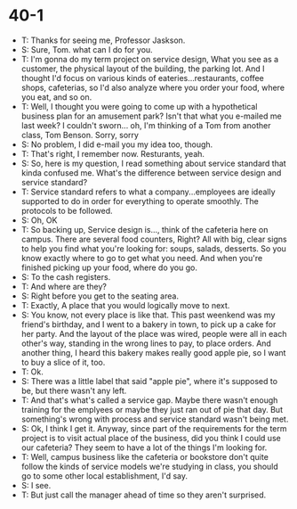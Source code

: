 # 40-1
+ T: Thanks for seeing me, Professor Jaskson.
+ S: Sure, Tom. what can I do for you.
+ T: I'm gonna do my term project on service design, What you see as a customer, the physical layout of the building, the parking lot. And I thought I'd focus on various kinds of eateries...restaurants, coffee shops, cafeterias, so I'd also analyze where you order your food, where you eat, and so on.
+ T: Well, I thought you were going to come up with a hypothetical business plan for an amusement park? Isn't that what you e-mailed me last week? I couldn't sworn... oh, I'm thinking of a Tom from another class, Tom Benson. Sorry, sorry
+ S: No problem, I did e-mail you my idea too, though.
+ T: That's right, I remember now. Resturants, yeah.
+ S: So, here is my question, I read something about service standard that kinda confused me. What's the difference between service design and service standard?
+ T: Service standard refers to what a company...employees are ideally supported to do in order for everything to operate smoothly. The protocols to be followed.
+ S: Oh, OK
+ T: So backing up, Service design is..., think of the cafeteria here on campus. There are several food counters, Right? All with big, clear signs to help you find what you're looking for: soups, salads, desserts. So you know exactly where to go to get what you need. And when you're finished picking up your food, where do you go.
+ S: To the cash registers.
+ T: And where are they?
+ S: Right before you get to the seating area.
+ T: Exactly, A place that you would logically move to next.
+ S: You know, not every place is like that. This past weenkend was my friend's birthday, and I went to a bakery in town, to pick up a cake for her party. And the layout of the place was wired, people were all in each other's way, standing in the wrong lines to pay, to place orders. And another thing, I heard this bakery makes really good apple pie, so I want to buy a slice of it, too.
+ T: Ok.
+ S: There was a little label that said "apple pie", where it's supposed to be, but there wasn't any left.
+ T: And that's what's called a service gap. Maybe there wasn't enough training for the emplyees or maybe they just ran out of pie that day. But something's wrong with process and service standard wasn't being met.
+ S: Ok, I think I get it. Anyway, since part of the requirements for the term project is to visit actual place of the business, did you think I could use our cafeteria? They seem to have a lot of the things I'm looking for.
+ T: Well, campus business like the cafeteria or bookstore don't quite follow the kinds of service models we're studying in class, you should go to some other local establishment, I'd say.
+ S: I see.
+ T: But just call the manager ahead of time so they aren't surprised.